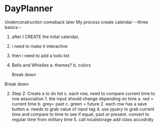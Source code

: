 # DayPlanner
Underconstruction comeback later
My process
create calendar
--three basics--
1. after I CREATE the inital calendar,
2. i need to make it interactive
3. then i need to add a todo list
4. Bells and Whistles
    a. themes? 
    b. colors
    
    Break down
<!-- 1. Step 1: creating a basic calendar frame. 
    1. Create the rows and columns
        a. What do we need in these rows and columns 
            1. Columns should have the days of the weeks
            2. each cell should be a number from 1-30/31 depending on the month in question. 
            3. The Top Column should display the current month.  -->
Break down
<!-- to dolist -->
2. Step 2: Create a to do list
    <!-- a. what do we need to get this done
    b. create rows
    c. items that are done need to be striked out or disappear
        1. delete button, how to we get this to delete?
           a. onclick event lister?
           b. consider oneclick = turn item green for in progress, and double click = turn item to strikout for done, user can then have option to delete done items, with trash cna button X.
    d. How do we add items to the list?
        1. What type of list? 
            a. organized list with indents and space for notes
            b.Do we want reminders?   -->
    c. each row, need to compare current time to row association 
        1. the input should change depending on time
            a. red = current time
            b. grey= past
            c. green = future
        2. each row has a save button
            a. needs to grab value of input tag
            <!-- b. Being able to save to local storage
                1. when page loads need sto retrieve info to fill page 
                2. then save to local storage. 
                3. give middle row input ids -->
                4. use jquery to grab current time and compare to time to see if equal, past or present.
                convert to regular time from military time
                5. call localstorage
                    add class accodrdly
